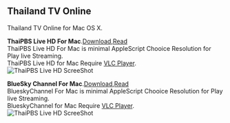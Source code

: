 ## Thailand TV Online
Thailand TV Online for Mac OS X.        

**ThaiPBS Live HD For Mac**.[Download](https://raw.github.com/xenatt/Hackintosh/master/Tools/ThaiTV/ThaiPBSPlayer.dmg),[Read](https://raw.github.com/xenatt/Hackintosh/master/Tools/ThaiTV/ThaiPBS.applescript)              
ThaiPBS Live HD For Mac is minimal AppleScript Chooice Resolution for Play live Streaming.     
ThaiPBS Live HD for Mac Require [VLC Player](http://www.videolan.org/vlc/).     
![ThaiPBS Live HD ScreeShot](https://raw.github.com/xenatt/Hackintosh/master/Tools/ThaiTV/thaipbs.png)     

**BlueSky Channel For Mac**.[Download](https://raw.github.com/xenatt/Hackintosh/master/Tools/ThaiTV/BlueskyChannel.dmg),[Read](https://raw.github.com/xenatt/Hackintosh/master/Tools/ThaiTV/BlueskyChannel.applescript)              
BlueskyChannel For Mac is minimal AppleScript Chooice Resolution for Play live Streaming.     
BlueskyChannel for Mac Require [VLC Player](http://www.videolan.org/vlc/).     
![ThaiPBS Live HD ScreeShot](https://raw.github.com/xenatt/Hackintosh/master/Tools/ThaiTV/BlueskyChannel.png)     
 

